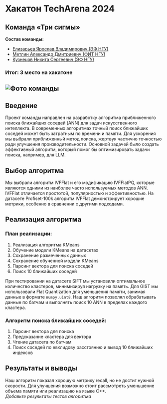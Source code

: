 # Хакатон TechArena 2024 
## Команда «Три сигмы»

**Состав команды:**  
- [Елизарьев Ярослав Владимирович (ЭФ НГУ)](https://github.com/Elizar54)  
- [Метлин Александр Дмитриевич (ФИТ НГУ)](https://github.com/MetlinAlexander)  
- [Кузнецов Никита Сергеевич (ЭФ НГУ)](https://github.com/n-ikita)

### **Итог:** 3 место на хакатоне

![Фото команды](files/team_photo.jpg)
---

## Введение

Проект команды направлен на разработку алгоритма приближенного поиска ближайших соседей (ANN) для задач искусственного интеллекта. В современных алгоритмах точный поиск ближайших соседей может быть затратным по времени и памяти. Для ускорения мы выбрали приближенный метод поиска, жертвуя частично точностью ради улучшения производительности. Основной задачей было создать эффективный алгоритм, который помог бы оптимизировать задачи поиска, например, для LLM.

## Выбор алгоритма

Мы выбрали алгоритм IVFFlat и его модификацию IVFFlatPQ, которые являются одними из наиболее часто используемых методов ANN. IVFFlat отличается простотой, популярностью и эффективностью. На датасете Profiset-100k алгоритм IVFFlat демонстрирует хорошие метрики, особенно в сравнении с другими подходами.  

## Реализация алгоритма

### План реализации:

1. Реализация алгоритма KMeans
2. Обучение модели KMeans на датасетах
3. Сохранение размеченных данных
4. Сохранение обученной модели KMeans
5. Парсинг вектора для поиска соседей
6. Поиск 10 ближайших соседей

При тестировании на датасете SIFT мы установили оптимальное количество кластеров, минимизируя нагрузку на память. Для GIST мы использовали Flat Quantization для уменьшения памяти, занимая данные в формате `numpy.uint8`. Наш алгоритм позволял обрабатывать данные по батчам и выполнять поиск 10 ANN в пределах каждого кластера.

### Алгоритм поиска ближайших соседей:

1. Парсинг вектора для поиска
2. Предсказание кластера для вектора
3. Чтение датасета по батчам
4. Поиск соседей по евклидову расстоянию и вывод 10 ближайших индексов

## Результаты и выводы

Наш алгоритм показал хорошую метрику recall, но не достиг нужной скорости. Для улучшения возможно стоит рассмотреть уменьшение объема памяти или реализацию на языке C++.  
*Добавьте результаты тестов алгоритма*
